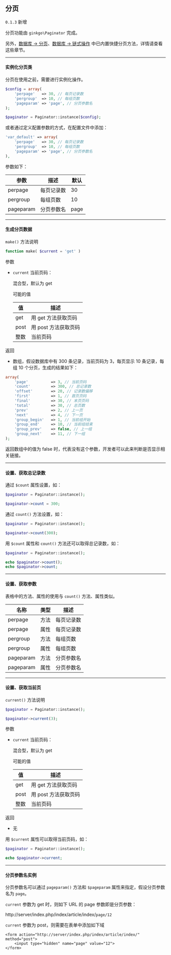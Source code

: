 ## 分页

`0.1.3` 新增

分页功能由 `ginkgo\Paginator` 完成。

另外，[数据库 -> 分页](../database/pagination.md)、[数据库 -> 链式操作](../database/chain_paginate.md) 中已内置快捷分页方法，详情请查看这些章节。

----------

#### 实例化分页类

分页在使用之前，需要进行实例化操作。

``` php
$config = array(
    'perpage'   => 30, // 每页记录数
    'pergroup'  => 10, // 每组页数
    'pageparam' => 'page', // 分页参数名
);

$paginator = Paginator::instance($config);
```

或者通过定义配置参数的方式，在配置文件中添加：

``` php
'var_default' => array(
    'perpage'   => 30, // 每页记录数
    'pergroup'  => 10, // 每组页数
    'pageparam' => 'page', // 分页参数名
),
```

参数如下：

| 参数 | 描述 | 默认 |
| - | - | - |
| perpage | 每页记录数 | 30 |
| pergroup | 每组页数 | 10 |
| pageparam | 分页参数名 | page |


----------

#### 生成分页数据

`make()` 方法说明

``` php
function make( $current = 'get' )
```

参数

* `current` 当前页码：

    混合型，默认为 get

    可能的值

    | 值 | 描述 |
    | - | - |
    | get | 用 get 方法获取页码 |
    | post | 用 post 方法获取页码 |
    | 整数 | 当前页码 |

返回

* 数组，假设数据库中有 300 条记录，当前页码为 3，每页显示 10 条记录，每组 10 个分页，生成的结果如下：

``` php
array(
    'page'          => 3, // 当前页码
    'count'         => 300, // 总记录数
    'offset'        => 20, // 记录数偏移
    'first'         => 1, // 首页页码
    'final'         => 30, // 末页页码
    'total'         => 30, // 总页数
    'prev'          => 2, // 上一页
    'next'          => 4, // 下一页
    'group_begin'   => 1, // 当前组开始
    'group_end'     => 10, // 当前组结束
    'group_prev'    => false, // 上一组
    'group_next'    => 11, // 下一组
);
```

返回数组中的值为 false 时，代表没有这个参数，开发者可以此来判断是否显示相关链接。


----------

#### 设置、获取总记录数

通过 `$count` 属性设置，如：

``` php
$paginator = Paginator::instance();

$paginator->count = 300;
```

通过 `count()` 方法设置，如：

``` php
$paginator = Paginator::instance();

$paginator->count(300);
```

用 `$count` 属性和 `count()` 方法还可以取得总记录数，如：

``` php
$paginator = Paginator::instance();

echo $paginator->count();
echo $paginator->count;
```

----------

#### 设置、获取参数

表格中的方法、属性的使用与 `count()` 方法、属性类似。

| 名称 | 类型 | 描述 |
| - | - | - |
| perpage | 方法 | 每页记录数 |
| perpage | 属性 | 每页记录数 |
| pergroup | 方法 | 每组页数 |
| pergroup | 属性 | 每组页数 |
| pageparam | 方法 | 分页参数名 |
| pageparam | 属性 | 分页参数名 |


----------

#### 设置、获取当前页

`current()` 方法说明

``` php
$paginator = Paginator::instance();

$paginator->current(3);
```

参数

* `current` 当前页码：

    混合型，默认为 get

    可能的值

    | 值 | 描述 |
    | - | - |
    | get | 用 get 方法获取页码 |
    | post | 用 post 方法获取页码 |
    | 整数 | 当前页码 |

返回

* 无


用 `$current` 属性可以取得当前页码，如：

``` php
$paginator = Paginator::instance();

echo $paginator->current;
```


----------

#### 分页参数名实例

分页参数名可以通过 `pageparam()` 方法和 `$pageparam` 属性来指定，假设分页参数名为 `page`。

`current` 参数为 get 时，则如下 URL 的 page 参数即是分页参数：

http://server/index.php/index/article/index/`page/12`

`current` 参数为 post，则需要在表单中添加如下域

``` markup
<form action="http://server/index.php/index/article/index/" method="post">
    <input type="hidden" name="page" value="12">
</form>
```
